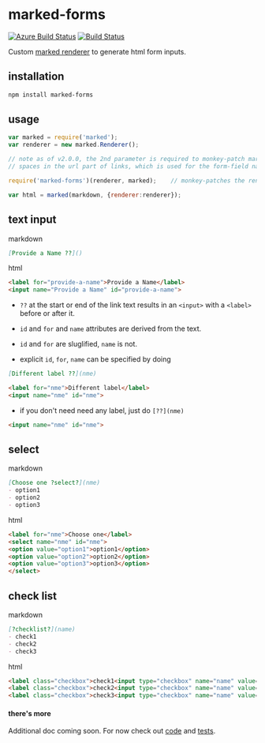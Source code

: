 # marked-forms
[![Azure Build Status](https://dev.azure.com/jldec/marked-forms/_apis/build/status/jldec.marked-forms?branchName=master)](https://dev.azure.com/jldec/marked-forms/_build/latest?definitionId=1&branchName=master)
[![Build Status](https://travis-ci.org/jldec/marked-forms.svg?branch=master)](https://travis-ci.org/jldec/marked-forms)

Custom [marked renderer](https://marked.js.org/#/USING_PRO.md#renderer) to generate html form inputs.

## installation

```sh
npm install marked-forms
```

## usage

```javascript
var marked = require('marked');
var renderer = new marked.Renderer();

// note as of v2.0.0, the 2nd parameter is required to monkey-patch marked to support
// spaces in the url part of links, which is used for the form-field name attribute.

require('marked-forms')(renderer, marked);    // monkey-patches the renderer

var html = marked(markdown, {renderer:renderer});
```

## **text** input

markdown

```md
[Provide a Name ??]()
```

html

```html
<label for="provide-a-name">Provide a Name</label>
<input name="Provide a Name" id="provide-a-name">
```

- `??` at the start or end of the link text results in an `<input>` with a `<label>` before or after it.

- `id` and `for` and `name` attributes are derived from the text.

- `id` and `for` are sluglified, `name` is not.

- explicit `id`, `for`, `name` can be specified by doing

```md
[Different label ??](nme)
```

```html
<label for="nme">Different label</label>
<input name="nme" id="nme">
```

- if you don't need need any label, just do `[??](nme)`

```html
<input name="nme" id="nme">
```


## **select**

markdown

```md
[Choose one ?select?](nme)
- option1
- option2
- option3
```

html

```html
<label for="nme">Choose one</label>
<select name="nme" id="nme">
<option value="option1">option1</option>
<option value="option2">option2</option>
<option value="option3">option3</option>
</select>
```

## **check list**

markdown

```md
[?checklist?](name)
- check1
- check2
- check3
```

html

```html
<label class="checkbox">check1<input type="checkbox" name="name" value="check1"></label>
<label class="checkbox">check2<input type="checkbox" name="name" value="check2"></label>
<label class="checkbox">check3<input type="checkbox" name="name" value="check3"></label>
```

#### there's more
Additional doc coming soon. For now check out [code](marked-forms.js) and [tests](test/test-marked-forms.js).

